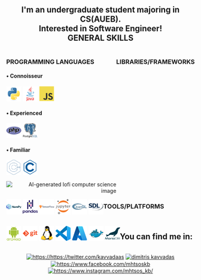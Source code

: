 <h2 align="center">I'm an undergraduate student majoring in CS(AUEB).
<br> Interested in Software Engineer!
<br>
GENERAL SKILLS</h2>

<div style="display: flex; flex-wrap: wrap;">
  <div style="flex: 1;">
<h3> PROGRAMMING LANGUAGES </h3>
<h4> • Connoisseur </h4>
<p>
  <img src="https://github.com/devicons/devicon/blob/master/icons/python/python-original.svg" alt="python" width="40" height="40"/>
  <img src="https://github.com/devicons/devicon/blob/master/icons/java/java-original-wordmark.svg" alt="java" width="40" height="40"/>
  <img src="https://github.com/devicons/devicon/blob/master/icons/javascript/javascript-original.svg" alt="javascript" width="40" height="40"/>
</p>
<h4>  • Experienced </h4>
<p>
  <img src="https://github.com/devicons/devicon/blob/master/icons/php/php-original.svg" alt="php" width="40" height="40"/>
  <img src="https://github.com/devicons/devicon/blob/master/icons/postgresql/postgresql-original-wordmark.svg" alt="postgresql" width="40" height="40"/>
</p>
<h4>  • Familiar </h4>
<p>
  <img src="https://github.com/devicons/devicon/blob/master/icons/cplusplus/cplusplus-line.svg" alt="cplusplus" width="40" height="40"/>
  <img src="https://github.com/devicons/devicon/blob/master/icons/c/c-line.svg" alt="c" width="40" height="40"/>
</p>
  <div style="flex: 1; text-align: right;">
    <img src="https://media.tenor.com/Aw2-4sShkCUAAAAd/coding.gif" alt="AI-generated lofi computer science image" style="max-width: 100%; height: auto;"/>
  </div>
</div>
<h3> LIBRARIES/FRAMEWORKS </h3>
<p>
  <img src="https://github.com/devicons/devicon/blob/master/icons/numpy/numpy-original-wordmark.svg" alt="numpy" width="40" height="40"/>
  <img src="https://github.com/devicons/devicon/blob/master/icons/pandas/pandas-original-wordmark.svg" alt="pandas" width="40" height="40"/>
  <img src="https://github.com/devicons/devicon/blob/master/icons/tensorflow/tensorflow-original-wordmark.svg" alt="tensorflow" width="40" height="40"/>
  <img src="https://github.com/devicons/devicon/blob/master/icons/jupyter/jupyter-original-wordmark.svg" alt="jupyter" width="40" height="40"/>
  <img src="https://github.com/devicons/devicon/blob/master/icons/opengl/opengl-original.svg" alt="opengl" width="40" height="40"/>
  <img src="https://github.com/devicons/devicon/blob/master/icons/sdl/sdl-original.svg" alt="sdl" width="40" height="40"/>
</p>
<h3> TOOLS/PLATFORMS </h3>
<p>
  <img src="https://github.com/devicons/devicon/blob/master/icons/android/android-plain-wordmark.svg" alt="android" width="40" height="40"/>
  <img src="https://github.com/devicons/devicon/blob/master/icons/git/git-plain-wordmark.svg" alt="git" width="40" height="40"/>
  <img src="https://github.com/devicons/devicon/blob/master/icons/linux/linux-original.svg" alt="linux" width="40" height="40"/>
  <img src="https://github.com/devicons/devicon/blob/master/icons/vscode/vscode-original.svg" alt="vscode" width="40" height="40"/>
  <img src="https://github.com/devicons/devicon/blob/master/icons/azure/azure-original.svg" alt="azure" width="40" height="40"/>
  <img src="https://github.com/devicons/devicon/blob/master/icons/docker/docker-original.svg" alt="docker" width="40" height="40"/>
  <img src="https://github.com/devicons/devicon/blob/master/icons/mariadb/mariadb-original-wordmark.svg" alt="maridb" width="40" height="40"/>
</p>


<h2 align="center"> You can find me in: </h2>
<p align="center"> 
<a href="https://twitter.com/kavvadaas" target="blank"><img align="center" src="https://cdn.jsdelivr.net/npm/simple-icons@3.0.1/icons/twitter.svg" alt="https://https://twitter.com/kavvadaas" height="30" width="30" /></a>
<a href="https://www.linkedin.com/in/dimitris-kavvadas-47342a235/" target="blank"><img align="center" src="https://cdn.jsdelivr.net/npm/simple-icons@3.0.1/icons/linkedin.svg" alt="dimitris kavvadas" height="30" width="30" /></a>
<a href="https://www.facebook.com/mhtsoskb" target="blank"><img align="center" src="https://cdn.jsdelivr.net/npm/simple-icons@3.0.1/icons/facebook.svg" alt="https://www.facebook.com/mhtsoskb" height="30" width="30" /></a>
<a href="https://www.instagram.com/kavvadas.dim/" target="blank"><img align="center" src="https://cdn.jsdelivr.net/npm/simple-icons@3.0.1/icons/instagram.svg" alt="https://www.instagram.com/mhtsos_kb/" height="30" width="30" /></a>
</p>

